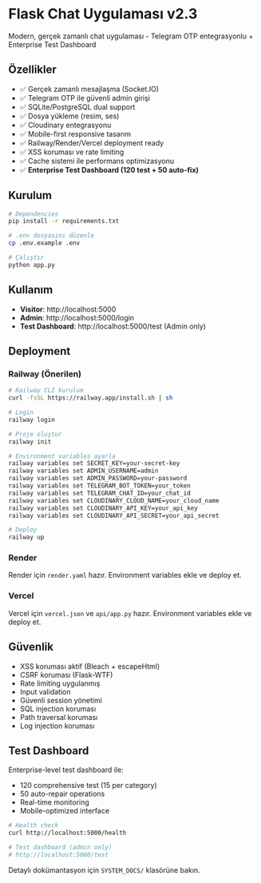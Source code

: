 # Flask Chat Uygulaması v2.3

Modern, gerçek zamanlı chat uygulaması - Telegram OTP entegrasyonlu + Enterprise Test Dashboard

## Özellikler

- ✅ Gerçek zamanlı mesajlaşma (Socket.IO)
- ✅ Telegram OTP ile güvenli admin girişi
- ✅ SQLite/PostgreSQL dual support
- ✅ Dosya yükleme (resim, ses)
- ✅ Cloudinary entegrasyonu
- ✅ Mobile-first responsive tasarım
- ✅ Railway/Render/Vercel deployment ready
- ✅ XSS koruması ve rate limiting
- ✅ Cache sistemi ile performans optimizasyonu
- ✅ **Enterprise Test Dashboard (120 test + 50 auto-fix)**

## Kurulum

```bash
# Dependencies
pip install -r requirements.txt

# .env dosyasını düzenle
cp .env.example .env

# Çalıştır
python app.py
```

## Kullanım

- **Visitor**: http://localhost:5000
- **Admin**: http://localhost:5000/login
- **Test Dashboard**: http://localhost:5000/test (Admin only)

## Deployment

### Railway (Önerilen)
```bash
# Railway CLI kurulum
curl -fsSL https://railway.app/install.sh | sh

# Login
railway login

# Proje oluştur
railway init

# Environment variables ayarla
railway variables set SECRET_KEY=your-secret-key
railway variables set ADMIN_USERNAME=admin
railway variables set ADMIN_PASSWORD=your-password
railway variables set TELEGRAM_BOT_TOKEN=your_token
railway variables set TELEGRAM_CHAT_ID=your_chat_id
railway variables set CLOUDINARY_CLOUD_NAME=your_cloud_name
railway variables set CLOUDINARY_API_KEY=your_api_key
railway variables set CLOUDINARY_API_SECRET=your_api_secret

# Deploy
railway up
```

### Render
Render için `render.yaml` hazır. Environment variables ekle ve deploy et.

### Vercel
Vercel için `vercel.json` ve `api/app.py` hazır. Environment variables ekle ve deploy et.

## Güvenlik

- XSS koruması aktif (Bleach + escapeHtml)
- CSRF koruması (Flask-WTF)
- Rate limiting uygulanmış
- Input validation
- Güvenli session yönetimi
- SQL injection koruması
- Path traversal koruması
- Log injection koruması

## Test Dashboard

Enterprise-level test dashboard ile:
- 120 comprehensive test (15 per category)
- 50 auto-repair operations
- Real-time monitoring
- Mobile-optimized interface

```bash
# Health check
curl http://localhost:5000/health

# Test dashboard (admin only)
# http://localhost:5000/test
```

Detaylı dokümantasyon için `SYSTEM_DOCS/` klasörüne bakın.
